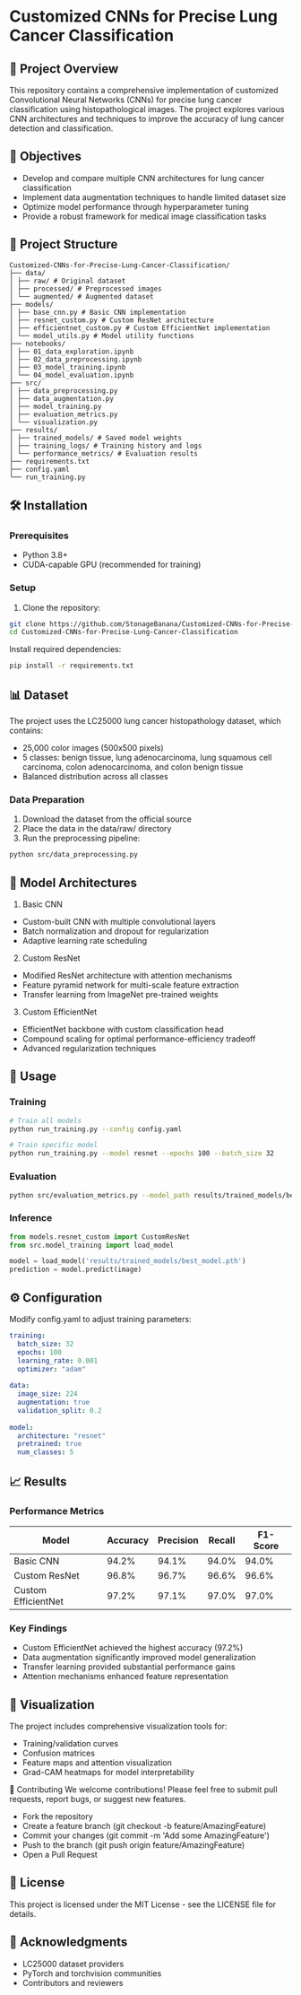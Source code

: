 # Customized CNNs for Precise Lung Cancer Classification

## 📖 Project Overview

This repository contains a comprehensive implementation of customized Convolutional Neural Networks (CNNs) for precise lung cancer classification using histopathological images. The project explores various CNN architectures and techniques to improve the accuracy of lung cancer detection and classification.

## 🎯 Objectives

- Develop and compare multiple CNN architectures for lung cancer classification
- Implement data augmentation techniques to handle limited dataset size
- Optimize model performance through hyperparameter tuning
- Provide a robust framework for medical image classification tasks

## 📁 Project Structure
```text
Customized-CNNs-for-Precise-Lung-Cancer-Classification/
├── data/
│ ├── raw/ # Original dataset
│ ├── processed/ # Preprocessed images
│ └── augmented/ # Augmented dataset
├── models/
│ ├── base_cnn.py # Basic CNN implementation
│ ├── resnet_custom.py # Custom ResNet architecture
│ ├── efficientnet_custom.py # Custom EfficientNet implementation
│ └── model_utils.py # Model utility functions
├── notebooks/
│ ├── 01_data_exploration.ipynb
│ ├── 02_data_preprocessing.ipynb
│ ├── 03_model_training.ipynb
│ └── 04_model_evaluation.ipynb
├── src/
│ ├── data_preprocessing.py
│ ├── data_augmentation.py
│ ├── model_training.py
│ ├── evaluation_metrics.py
│ └── visualization.py
├── results/
│ ├── trained_models/ # Saved model weights
│ ├── training_logs/ # Training history and logs
│ └── performance_metrics/ # Evaluation results
├── requirements.txt
├── config.yaml
└── run_training.py
```

## 🛠️ Installation

### Prerequisites
- Python 3.8+
- CUDA-capable GPU (recommended for training)

### Setup
1. Clone the repository:
```bash
git clone https://github.com/StonageBanana/Customized-CNNs-for-Precise-Lung-Cancer-Classification.git
cd Customized-CNNs-for-Precise-Lung-Cancer-Classification
``` 
Install required dependencies:

```bash
pip install -r requirements.txt
```
## 📊 Dataset
The project uses the LC25000 lung cancer histopathology dataset, which contains:
- 25,000 color images (500x500 pixels)
- 5 classes: benign tissue, lung adenocarcinoma, lung squamous cell carcinoma, colon adenocarcinoma, and colon benign tissue
- Balanced distribution across all classes

### Data Preparation
1. Download the dataset from the official source
2. Place the data in the data/raw/ directory
3. Run the preprocessing pipeline:
```bash
python src/data_preprocessing.py
```

## 🧠 Model Architectures
1. Basic CNN
* Custom-built CNN with multiple convolutional layers
* Batch normalization and dropout for regularization
* Adaptive learning rate scheduling

2. Custom ResNet
* Modified ResNet architecture with attention mechanisms
* Feature pyramid network for multi-scale feature extraction
* Transfer learning from ImageNet pre-trained weights

3. Custom EfficientNet
* EfficientNet backbone with custom classification head
* Compound scaling for optimal performance-efficiency tradeoff
* Advanced regularization techniques

## 🚀 Usage
### Training
```bash
# Train all models
python run_training.py --config config.yaml

# Train specific model
python run_training.py --model resnet --epochs 100 --batch_size 32
```

### Evaluation
```bash
python src/evaluation_metrics.py --model_path results/trained_models/best_model.pth
```

### Inference
```python
from models.resnet_custom import CustomResNet
from src.model_training import load_model

model = load_model('results/trained_models/best_model.pth')
prediction = model.predict(image)
```

## ⚙️ Configuration
Modify config.yaml to adjust training parameters:

```yaml
training:
  batch_size: 32
  epochs: 100
  learning_rate: 0.001
  optimizer: "adam"
  
data:
  image_size: 224
  augmentation: true
  validation_split: 0.2
  
model:
  architecture: "resnet"
  pretrained: true
  num_classes: 5
```

## 📈 Results
### Performance Metrics
| Model	| Accuracy | Precision | Recall	| F1-Score |
|-------|----------|-----------|--------|----------|
|Basic CNN	| 94.2%	| 94.1%	| 94.0%	| 94.0% |
|Custom ResNet	| 96.8%	| 96.7%	| 96.6%	| 96.6% |
|Custom EfficientNet	| 97.2%	| 97.1%	| 97.0%	| 97.0% |

### Key Findings
* Custom EfficientNet achieved the highest accuracy (97.2%)
* Data augmentation significantly improved model generalization
* Transfer learning provided substantial performance gains
* Attention mechanisms enhanced feature representation

## 🎨 Visualization
The project includes comprehensive visualization tools for:
* Training/validation curves
* Confusion matrices
* Feature maps and attention visualization
* Grad-CAM heatmaps for model interpretability

🤝 Contributing
We welcome contributions! Please feel free to submit pull requests, report bugs, or suggest new features.
* Fork the repository
* Create a feature branch (git checkout -b feature/AmazingFeature)
* Commit your changes (git commit -m 'Add some AmazingFeature')
* Push to the branch (git push origin feature/AmazingFeature)
* Open a Pull Request

## 📝 License
This project is licensed under the MIT License - see the LICENSE file for details.

## 🙏 Acknowledgments
* LC25000 dataset providers
* PyTorch and torchvision communities
* Contributors and reviewers
